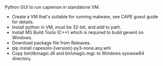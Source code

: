 Python GUI to run capemon in standalone VM.

* Create a VM that's suitable for running malware, see CAPE guest guide for details.
* Install python in VM, must be 32-bit, and add to path.
* Install MS Build Tools (C++) which is required to build gevent on Windows.
* Download package file from Releases.
* pip install capesolo-[version]-py3-none.any.whl
* Copy bin\libmagic.dll and bin\magic.mgc to Windows syswow64 directory.

